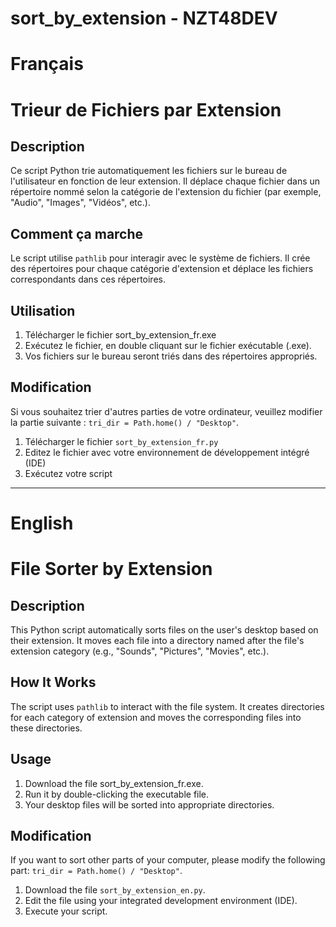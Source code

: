 # sort_by_extension - NZT48DEV

# Français

# Trieur de Fichiers par Extension

## Description
Ce script Python trie automatiquement les fichiers sur le bureau de l'utilisateur en fonction de leur extension. Il déplace chaque fichier dans un répertoire nommé selon la catégorie de l'extension du fichier (par exemple, "Audio", "Images", "Vidéos", etc.).

## Comment ça marche
Le script utilise `pathlib` pour interagir avec le système de fichiers. Il crée des répertoires pour chaque catégorie d'extension et déplace les fichiers correspondants dans ces répertoires.

## Utilisation
1. Télécharger le fichier sort_by_extension_fr.exe
2. Exécutez le fichier, en double cliquant sur le fichier exécutable (.exe).
3. Vos fichiers sur le bureau seront triés dans des répertoires appropriés.

## Modification
Si vous souhaitez trier d'autres parties de votre ordinateur, veuillez modifier la partie suivante : `tri_dir = Path.home() / "Desktop"`.

1. Télécharger le fichier `sort_by_extension_fr.py`
2. Editez le fichier avec votre environnement de développement intégré (IDE)
3. Exécutez votre script

_____________________________________________________________________________________________________

# English

# File Sorter by Extension

## Description
This Python script automatically sorts files on the user's desktop based on their extension. It moves each file into a directory named after the file's extension category (e.g., "Sounds", "Pictures", "Movies", etc.).

## How It Works
The script uses `pathlib` to interact with the file system. It creates directories for each category of extension and moves the corresponding files into these directories.

## Usage 
1. Download the file sort_by_extension_fr.exe.
2. Run it by double-clicking the executable file.
3. Your desktop files will be sorted into appropriate directories.

## Modification
If you want to sort other parts of your computer, please modify the following part: `tri_dir = Path.home() / "Desktop"`.

1. Download the file `sort_by_extension_en.py`.
2. Edit the file using your integrated development environment (IDE).
3. Execute your script.
